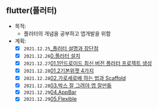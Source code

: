 ## flutter(플러터)
- 목적:
  - 플러터의 개념을 공부하고 앱개발을 위함
- 계획:
  - [x] `2021.12.25`[_플러터 설명과 장단점](../07.flutter(플러터)/2021/12/_플러터설명과장단점/2021.12.25_플러터설명과장단점.md)  
  - [x] `2021.12.26`[0.플러터 설치](../07.flutter(플러터)/2021/12/0.플러터설치/2021.12.25_0.플러터설치.md)
  - [x] `2021.12.27`[01.1안드로이드 최신 버전 플러터 프로젝트 생성](../07.flutter(플러터)/2021/12/01.1안드로이드최신버전프로젝트/2021.12.27_0.1안드로이드최신버전플러터프로젝트생성.md
)
  - [x] `2021.12.28`[01.2기본위젯 4가지](../07.flutter(플러터)/2021/12/01.2기본위젯4가지/2021.12.27_1.2기본위젯4가지.md)
  - [x] `2021.12.28`[02.가로세로배 하는 법과 Scaffold](../07.flutter(플러터)/2021/12/02.가로세로배치하는법과Scaffold/2021.12.28_02.가로세로배치하는법과Scaffold.md)
  - [x] `2021.12.28`[03.박스 잘 그려야 앱 잘만듦](../07.flutter(플러터)/2021/12/03.박스잘그려야앱잘만듦/2021.12.28_03.박스잘그려야앱잘만듦.md)
  - [x] `2021.12.29`[04.AppBar](../07.flutter(플러터)/2021/12/04.AppBar/2021.12.29_04.AppBar.md)
  - [x] `2021.12.29`[05.Flexible](../07.flutter(플러터)/2021/12/05.Flexible/2021.12.29_05.Flexible.md)

